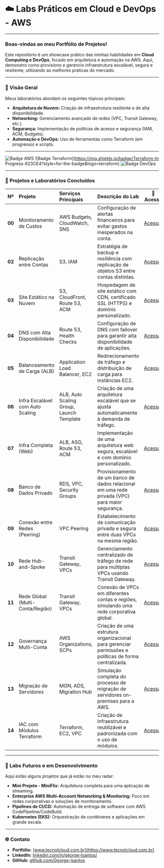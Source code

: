 # ☁️ Labs Práticos em Cloud e DevOps - AWS

---

### Boas-vindas ao meu Portfólio de Projetos!

Este repositório é um showcase prático das minhas habilidades em **Cloud Computing e DevOps**, focado em arquitetura e automação na AWS. Aqui, demonstro como provisiono e gerencio infraestrutura escalável, segura e resiliente, utilizando as melhores práticas do mercado.

---

### 🚀 Visão Geral

Meus laboratórios abordam os seguintes tópicos principais:

* **Arquitetura de Nuvem:** Criação de infraestrutura resiliente e de alta disponibilidade.
* **Networking:** Gerenciamento avançado de redes (VPC, Transit Gateway, etc.).
* **Segurança:** Implementação de políticas de acesso e segurança (IAM, ACM, Budgets).
* **Automação e DevOps:** Uso de ferramentas como Terraform (em progresso) e scripts.

---

![Badge AWS](https://img.shields.io/badge/AWS-Prático-orange?style=for-the-badge&logo=amazonaws)
![Badge Terraform](https://img.shields.io/badge/Terraform-In Progress-623CE4?style=for-the-badge&logo=terraform)
![Badge DevOps](https://img.shields.io/badge/DevOps-Automação-blue?style=for-the-badge&logo=githubactions)

---

### 📂 Projetos e Laboratórios Concluídos

| Nº | Projeto | Serviços Principais | Descrição do Lab | 🔗 Acesso |
|:---|:---|:---|:---|:---:|
| **00** | Monitoramento de Custos | AWS Budgets, CloudWatch, SNS | Configuração de alertas financeiros para evitar gastos inesperados na conta. | [Acessar](https://github.com/George-lsantos/Laboratorios-Cloud-AWS/tree/main/lab-00-monitoramento) |
| **02** | Replicação entre Contas | S3, IAM | Estratégia de backup e resiliência com replicação de objetos S3 entre contas distintas. | [Acessar](https://github.com/George-lsantos/Laboratorios-Cloud-AWS/tree/main/lab-02-s3-cross-account-replication) |
| **03** | Site Estático na Nuvem | S3, CloudFront, Route 53, ACM | Hospedagem de site estático com CDN, certificado SSL (HTTPS) e domínio personalizado. | [Acessar](https://github.com/George-lsantos/Laboratorios-Cloud-AWS/tree/main/lab-03-s3-static-website-Cloudfront-ACM) |
| **04** | DNS com Alta Disponibilidade | Route 53, Health Checks | Configuração de DNS com failover para garantir alta disponibilidade de aplicações. | [Acessar](https://github.com/George-lsantos/Laboratorios-Cloud-AWS/tree/main/lab-04-route53-failover) |
| **05** | Balanceamento de Carga (ALB) | Application Load Balancer, EC2 | Redirecionamento de tráfego e distribuição de carga para instâncias EC2. | [Acessar](https://github.com/George-lsantos/Laboratorios-Cloud-AWS/tree/main/lab-05-ALB) |
| **06** | Infra Escalável com Auto Scaling | ALB, Auto Scaling Group, Launch Template | Criação de uma arquitetura escalável que se ajusta automaticamente à demanda de tráfego. | [Acessar](https://github.com/George-lsantos/Laboratorios-Cloud-AWS/tree/main/lab-06-ALB-ASG) |
| **07** | Infra Completa (Web) | ALB, ASG, Route 53, ACM | Implementação de uma arquitetura web segura, escalável e com domínio personalizado. | [Acessar](https://github.com/George-lsantos/Laboratorios-Cloud-AWS/tree/main/lab-07-ALB-ASG-Route53) |
| **08** | Banco de Dados Privado | RDS, VPC, Security Groups | Provisionamento de um banco de dados relacional em uma rede privada (VPC) para maior segurança. | [Acessar](https://github.com/George-lsantos/Laboratorios-Cloud-AWS/tree/main/lab-08-RDS) |
| **09** | Conexão entre Redes (Peering) | VPC Peering | Estabelecimento de comunicação privada e segura entre duas VPCs na mesma região. | [Acessar](https://github.com/George-lsantos/Laboratorios-Cloud-AWS/tree/main/lab-09-network-vpc-peering) |
| **10** | Rede Hub-and-Spoke | Transit Gateway, VPCs | Gerenciamento centralizado de tráfego de rede para múltiplas VPCs usando Transit Gateway. | [Acessar](https://github.com/George-lsantos/Laboratorios-Cloud-AWS/tree/main/lab-10-network-multi-vpc-tgw) |
| **11** | Rede Global (Multi-Conta/Região) | Transit Gateway, VPCs | Conexão de VPCs em diferentes contas e regiões, simulando uma rede corporativa global. | [Acessar](https://github.com/George-lsantos/Laboratorios-Cloud-AWS/tree/main/lab-11-network-multi-vpc-tgw-multi-account-cross-region) |
| **12** | Governança Multi-Conta | AWS Organizations, SCPs | Criação de uma estrutura organizacional para gerenciar permissões e políticas de forma centralizada. | [Acessar](https://github.com/George-lsantos/Laboratorios-Cloud-AWS/tree/main/lab-12-aws-organizations-multi-conta) |
| **13** | Migração de Servidores | MGN, ADS, Migration Hub | Simulação completa do processo de migração de servidores on-premises para a AWS. | [Acessar](https://github.com/George-lsantos/Laboratorios-Cloud-AWS/tree/main/lab-13-migration-ads-mgn-migration-hub) |
| **14** | IAC com Módulos Terraform | Terraform, EC2, VPC | Criação de infraestrutura reutilizável e padronizada com o uso de módulos. | [Acessar](https://github.com/George-lsantos/Laboratorios-Cloud-AWS/tree/main/lab-14-modules-EC2-VPC) |

---

### 📝 Labs Futuros e em Desenvolvimento

Aqui estão alguns projetos que já estão no meu radar:

* **Mini Projeto - MiniFlix:** Arquitetura completa para uma aplicação de streaming.
* **Enterprise AWS Multi-Account Networking & Monitoring:** Foco em redes corporativas e soluções de monitoramento.
* **Pipelines de CI/CD:** Automação de entrega de software com AWS CodePipeline/CodeBuild.
* **Kubernetes (EKS):** Orquestração de contêineres e aplicações em grande escala.

---

### 🌐 Contato

* **Portfólio:** [www.tecnolcloud.com.br](https://www.tecnolcloud.com.br)
* **LinkedIn:** [linkedin.com/in/george-lsantos/](https://www.linkedin.com/in/george-lsantos/)
* **GitHub:** [github.com/George-lsantos](https://github.com/George-lsantos)
